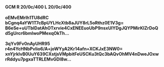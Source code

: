 #### GCM R 20/0c/400 L 20/0c/400
**oEMvEMrlh1TU8dRC**<br/>**bCgnq4aYW1T7cBpUYLHcXtb8aJUY8rL5oRthz0E1V3g=**<br/>**B6eSe+uUTbIDatAhOTxrvie4CxENEEuoUbP9nsxUlYDgJQYPMirKIZrDoQd5gUrcr6bmlwoPMexqOkTh...**<br/><br/>
**3qYv9Fv0nAyUHR95**<br/>**r4n4YcHNbPvIio6/A+joWYyA2Kr14afn+XCKJxE3NW0=**<br/>**xnYjrklvB0UuY639CXstjsVMpbitFeUSCKu3tQc3bAQvOhMV4nDweJOxwrRddyu7pgxaTTRLEMvGDI8w...**